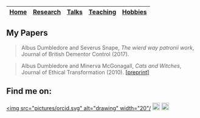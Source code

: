 | [Home](README.md) | [Research](pages/research.md) | [Talks](pages/talks.md) | [Teaching](pages/teaching.md) | [Hobbies](pages/hobbies.md) |
| --- | --- | --- | --- | --- |

## My Papers

> Albus Dumbledore and Severus Snape, *The wierd way patronii work*, Journal of British Dementor Control (2017).

> Albus Dumbledore and Minerva McGonagall, *Cats and Witches*, Journal of Ethical Transformation (2010). [[preprint]](https://warxiv.org/cats.pdf)

## Find me on:

[<img src="pictures/orcid.svg" alt="drawing" width="20"/](https://en.wikipedia.org/wiki/Albus_Dumbledore) [<img src="pictures/googlescholar.png" alt="drawing" width="20"/>](https://en.wikipedia.org/wiki/Albus_Dumbledore) [<img src="pictures/triwizard.jpeg" alt="drawing" width="20"/>](https://en.wikipedia.org/wiki/Albus_Dumbledore)
